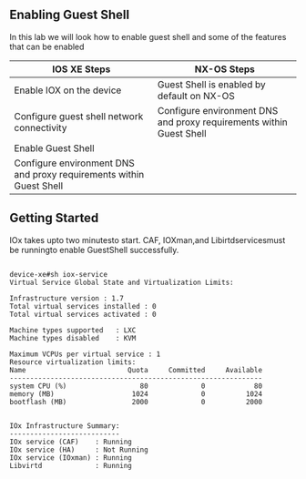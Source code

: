 ## Enabling Guest Shell

In this lab we will look how to enable guest shell and some of the features that can be enabled


IOS XE Steps | NX-OS Steps
-------|------
Enable IOX on the device | Guest Shell is enabled by default on NX-OS
Configure guest shell network connectivity | Configure environment DNS and proxy requirements within Guest Shell
Enable Guest Shell |
Configure environment DNS and proxy requirements within Guest Shell |

## Getting Started

IOx takes upto two minutesto start. CAF, IOXman,and Libirtdservicesmust be runningto enable GuestShell successfully.

```

```
```
device-xe#sh iox-service
Virtual Service Global State and Virtualization Limits:

Infrastructure version : 1.7
Total virtual services installed : 0
Total virtual services activated : 0

Machine types supported   : LXC
Machine types disabled    : KVM

Maximum VCPUs per virtual service : 1
Resource virtualization limits:
Name                         Quota     Committed     Available
--------------------------------------------------------------
system CPU (%)                  80             0            80
memory (MB)                   1024             0          1024
bootflash (MB)                2000             0          2000


IOx Infrastructure Summary:
---------------------------
IOx service (CAF)    : Running
IOx service (HA)     : Not Running
IOx service (IOxman) : Running
Libvirtd             : Running
```


